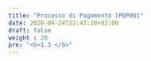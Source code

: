 ```yaml
---
title: "Processo di Pagamento [PDP00]"
date: 2020-04-24T22:47:10+02:00
draft: false
weight : 20
pre: "<b>1.3 </b>"
---
```



